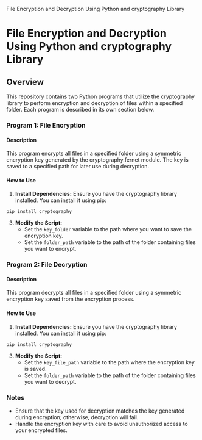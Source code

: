   File Encryption and Decryption Using Python and cryptography Library

File Encryption and Decryption Using Python and cryptography Library
====================================================================

Overview
--------

This repository contains two Python programs that utilize the cryptography library to perform encryption and decryption of files within a specified folder. Each program is described in its own section below.

### Program 1: File Encryption

#### Description

This program encrypts all files in a specified folder using a symmetric encryption key generated by the cryptography.fernet module. The key is saved to a specified path for later use during decryption.

#### How to Use

1.  **Install Dependencies:** Ensure you have the cryptography library installed. You can install it using pip:

```pip install cryptography ```

3.  **Modify the Script:**
    *   Set the `key_folder` variable to the path where you want to save the encryption key.
    *   Set the `folder_path` variable to the path of the folder containing files you want to encrypt.

### Program 2: File Decryption

#### Description

This program decrypts all files in a specified folder using a symmetric encryption key saved from the encryption process.

#### How to Use

1.  **Install Dependencies:** Ensure you have the cryptography library installed. You can install it using pip:

```pip install cryptography```

3.  **Modify the Script:**
    *   Set the `key_file_path` variable to the path where the encryption key is saved.
    *   Set the `folder_path` variable to the path of the folder containing files you want to decrypt.

### Notes

*   Ensure that the key used for decryption matches the key generated during encryption; otherwise, decryption will fail.
*   Handle the encryption key with care to avoid unauthorized access to your encrypted files.
